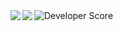 <a href="https://github.com/anuraghazra/github-readme-stats">
  <img align="left" src="https://github-readme-stats.vercel.app/api?username=Shimgo2008&count_private=true&show_icons=true&date={date}" />
</a>
<a href="https://github.com/anuraghazra/github-readme-stats">
  <img align="left" src="https://github-readme-stats.vercel.app/api/top-langs/?username=Shimgo2008&count_private=true&date={date}" />
</a>
<a herf="https://github-stats-eta-two.vercel.app/">
<img src="https://github-stats-eta-two.vercel.app/api/stats/shimgo2008" alt="Developer Score">
</a>

